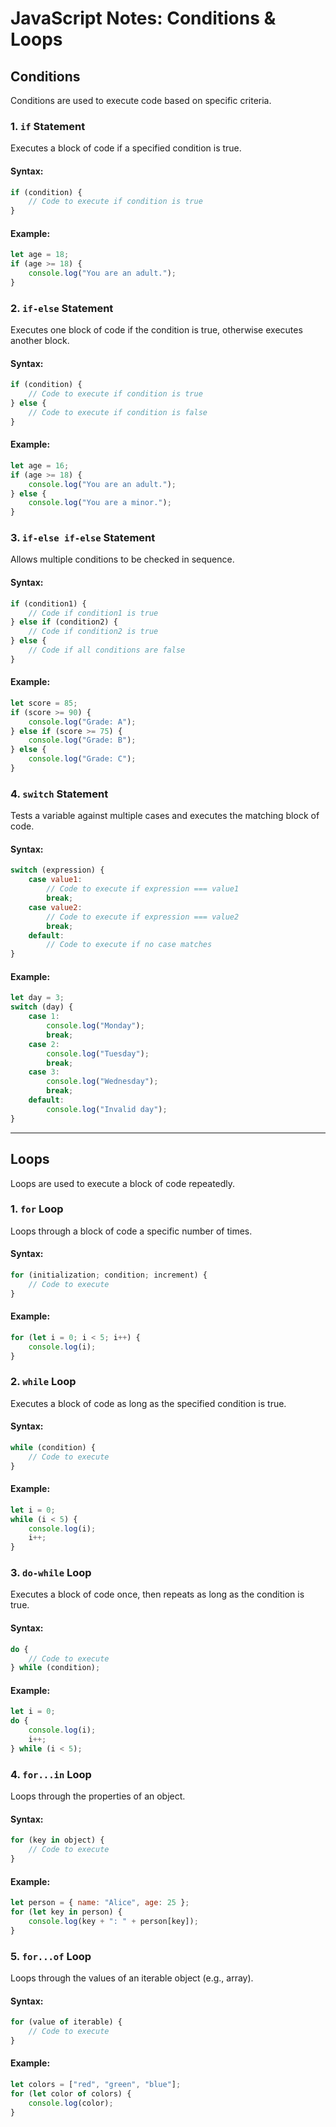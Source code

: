 # JavaScript Notes: Conditions & Loops

## **Conditions**
Conditions are used to execute code based on specific criteria.

### **1. `if` Statement**
Executes a block of code if a specified condition is true.

#### Syntax:
```javascript
if (condition) {
    // Code to execute if condition is true
}
```
#### Example:
```javascript
let age = 18;
if (age >= 18) {
    console.log("You are an adult.");
}
```

### **2. `if-else` Statement**
Executes one block of code if the condition is true, otherwise executes another block.

#### Syntax:
```javascript
if (condition) {
    // Code to execute if condition is true
} else {
    // Code to execute if condition is false
}
```
#### Example:
```javascript
let age = 16;
if (age >= 18) {
    console.log("You are an adult.");
} else {
    console.log("You are a minor.");
}
```

### **3. `if-else if-else` Statement**
Allows multiple conditions to be checked in sequence.

#### Syntax:
```javascript
if (condition1) {
    // Code if condition1 is true
} else if (condition2) {
    // Code if condition2 is true
} else {
    // Code if all conditions are false
}
```
#### Example:
```javascript
let score = 85;
if (score >= 90) {
    console.log("Grade: A");
} else if (score >= 75) {
    console.log("Grade: B");
} else {
    console.log("Grade: C");
}
```

### **4. `switch` Statement**
Tests a variable against multiple cases and executes the matching block of code.

#### Syntax:
```javascript
switch (expression) {
    case value1:
        // Code to execute if expression === value1
        break;
    case value2:
        // Code to execute if expression === value2
        break;
    default:
        // Code to execute if no case matches
}
```
#### Example:
```javascript
let day = 3;
switch (day) {
    case 1:
        console.log("Monday");
        break;
    case 2:
        console.log("Tuesday");
        break;
    case 3:
        console.log("Wednesday");
        break;
    default:
        console.log("Invalid day");
}
```

---

## **Loops**
Loops are used to execute a block of code repeatedly.

### **1. `for` Loop**
Loops through a block of code a specific number of times.

#### Syntax:
```javascript
for (initialization; condition; increment) {
    // Code to execute
}
```
#### Example:
```javascript
for (let i = 0; i < 5; i++) {
    console.log(i);
}
```

### **2. `while` Loop**
Executes a block of code as long as the specified condition is true.

#### Syntax:
```javascript
while (condition) {
    // Code to execute
}
```
#### Example:
```javascript
let i = 0;
while (i < 5) {
    console.log(i);
    i++;
}
```

### **3. `do-while` Loop**
Executes a block of code once, then repeats as long as the condition is true.

#### Syntax:
```javascript
do {
    // Code to execute
} while (condition);
```
#### Example:
```javascript
let i = 0;
do {
    console.log(i);
    i++;
} while (i < 5);
```

### **4. `for...in` Loop**
Loops through the properties of an object.

#### Syntax:
```javascript
for (key in object) {
    // Code to execute
}
```
#### Example:
```javascript
let person = { name: "Alice", age: 25 };
for (let key in person) {
    console.log(key + ": " + person[key]);
}
```

### **5. `for...of` Loop**
Loops through the values of an iterable object (e.g., array).

#### Syntax:
```javascript
for (value of iterable) {
    // Code to execute
}
```
#### Example:
```javascript
let colors = ["red", "green", "blue"];
for (let color of colors) {
    console.log(color);
}
